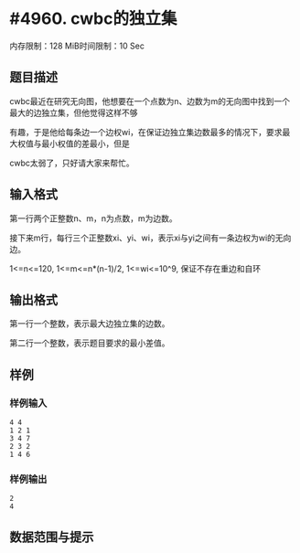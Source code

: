 # #4960. cwbc的独立集

内存限制：128 MiB时间限制：10 Sec

## 题目描述

cwbc最近在研究无向图，他想要在一个点数为n、边数为m的无向图中找到一个最大的边独立集，但他觉得这样不够

有趣，于是他给每条边一个边权wi，在保证边独立集边数最多的情况下，要求最大权值与最小权值的差最小，但是

cwbc太弱了，只好请大家来帮忙。

## 输入格式

第一行两个正整数n、m，n为点数，m为边数。

接下来m行，每行三个正整数xi、yi、wi，表示xi与yi之间有一条边权为wi的无向边。

1<=n<=120, 1<=m<=n*(n-1)/2, 1<=wi<=10^9, 保证不存在重边和自环

## 输出格式

第一行一个整数，表示最大边独立集的边数。

第二行一个整数，表示题目要求的最小差值。

## 样例

### 样例输入

    
    4 4
    1 2 1
    3 4 7
    2 3 2
    1 4 6
    

### 样例输出

    
    2
    4
    

## 数据范围与提示

